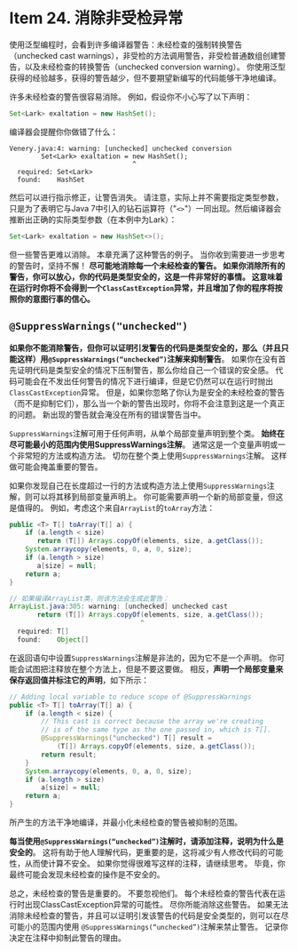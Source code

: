 # Item 24. 消除非受检异常



使用泛型编程时，会看到许多编译器警告：未经检查的强制转换警告（unchecked cast warnings），非受检的方法调用警告，非受检普通数组创建警告，以及未经检查的转换警告（unchecked conversion warning）。 你使用泛型获得的经验越多，获得的警告越少，但不要期望新编写的代码能够干净地编译。

许多未经检查的警告很容易消除。 例如，假设你不小心写了以下声明：

```java
Set<Lark> exaltation = new HashSet();
```

编译器会提醒你你做错了什么：

```
Venery.java:4: warning: [unchecked] unchecked conversion
        Set<Lark> exaltation = new HashSet();
                               ^
  required: Set<Lark>
  found:    HashSet
```

然后可以进行指示修正，让警告消失。 请注意，实际上并不需要指定类型参数，只是为了表明它与Java 7中引入的钻石运算符（"`<>`"）一同出现。然后编译器会推断出正确的实际类型参数（在本例中为Lark）：

```java
Set<Lark> exaltation = new HashSet<>();
```

但一些警告更难以消除。 本章充满了这种警告的例子。 当你收到需要进一步思考的警告时，坚持不懈！ **尽可能地消除每一个未经检查的警告。 如果你消除所有的警告，你可以放心，你的代码是类型安全的，这是一件非常好的事情。 这意味着在运行时你将不会得到一个`ClassCastException`异常，并且增加了你的程序将按照你的意图行事的信心。**



## `@SuppressWarnings("unchecked")`

**如果你不能消除警告，但你可以证明引发警告的代码是类型安全的，那么（并且只能这样）用`@SuppressWarnings(“unchecked”)`注解来抑制警告**。 如果你在没有首先证明代码是类型安全的情况下压制警告，那么你给自己一个错误的安全感。 代码可能会在不发出任何警告的情况下进行编译，但是它仍然可以在运行时抛出`ClassCastException`异常。 但是，如果你忽略了你认为是安全的未经检查的警告（而不是抑制它们），那么当一个新的警告出现时，你将不会注意到这是一个真正的问题。 新出现的警告就会淹没在所有的错误警告当中。

`SuppressWarnings`注解可用于任何声明，从单个局部变量声明到整个类。 **始终在尽可能最小的范围内使用SuppressWarnings注解**。 通常这是一个变量声明或一个非常短的方法或构造方法。 切勿在整个类上使用`SuppressWarnings`注解。 这样做可能会掩盖重要的警告。

如果你发现自己在长度超过一行的方法或构造方法上使用`SuppressWarnings`注解，则可以将其移到局部变量声明上。 你可能需要声明一个新的局部变量，但这是值得的。 例如，考虑这个来自`ArrayList`的`toArray`方法：

```java
public <T> T[] toArray(T[] a) {
    if (a.length < size)
       return (T[]) Arrays.copyOf(elements, size, a.getClass());
    System.arraycopy(elements, 0, a, 0, size);
    if (a.length > size)
       a[size] = null;
    return a;
}

// 如果编译ArrayList类，则该方法会生成此警告：
ArrayList.java:305: warning: [unchecked] unchecked cast
       return (T[]) Arrays.copyOf(elements, size, a.getClass());
                                 ^
  required: T[]
  found:    Object[]
```

在返回语句中设置`SuppressWarnings`注解是非法的，因为它不是一个声明。 你可能会试图把注释放在整个方法上，但是不要这要做。 相反，**声明一个局部变量来保存返回值并标注它的声明**，如下所示：

```java
// Adding local variable to reduce scope of @SuppressWarnings
public <T> T[] toArray(T[] a) {
    if (a.length < size) {
        // This cast is correct because the array we're creating
        // is of the same type as the one passed in, which is T[].
        @SuppressWarnings("unchecked") T[] result =
            (T[]) Arrays.copyOf(elements, size, a.getClass());
        return result;
    }
    System.arraycopy(elements, 0, a, 0, size);
    if (a.length > size)
        a[size] = null;
    return a;
}
```

所产生的方法干净地编译，并最小化未经检查的警告被抑制的范围。

**每当使用`@SuppressWarnings(“unchecked”)`注解时，请添加注释，说明为什么是安全的**。 这将有助于他人理解代码，更重要的是，这将减少有人修改代码的可能性，从而使计算不安全。 如果你觉得很难写这样的注释，请继续思考。 毕竟，你最终可能会发现未经检查的操作是不安全的。

总之，未经检查的警告是重要的。 不要忽视他们。 每个未经检查的警告代表在运行时出现ClassCastException异常的可能性。 尽你所能消除这些警告。 如果无法消除未经检查的警告，并且可以证明引发该警告的代码是安全类型的，则可以在尽可能小的范围内使用    `@SuppressWarnings(“unchecked”)`注解来禁止警告。 记录你决定在注释中抑制此警告的理由。

